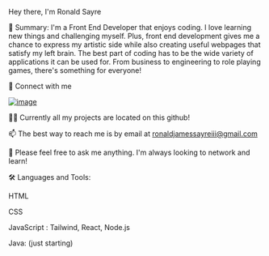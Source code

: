 Hey there, I'm Ronald Sayre

🚀 Summary:
I'm a Front End Developer that enjoys coding. I love learning new things and challenging myself. Plus, front end development gives me a chance to express my artistic side while also creating useful webpages that satisfy my left brain. The best part of coding has to be the wide variety of applications it can be used for. From business to engineering to role playing games, there's something for everyone!

🔗 Connect with me

[![image](https://camo.githubusercontent.com/0f56393c2fe76a2cd803ead7e5508f916eb5f1e62358226112e98f7e933301d7/68747470733a2f2f696d672e736869656c64732e696f2f62616467652f4c696e6b6564496e2d626c75653f7374796c653d666c6174266c6f676f3d6c696e6b6564696e266c6162656c436f6c6f723d626c7565)](https://www.linkedin.com/in/ronald-sayre-iii-a89b7516a/)

👨‍💻 Currently all my projects are located on this github!

📫 The best way to reach me is by email at ronaldjamessayreiii@gmail.com

📄 Please feel free to ask me anything. I'm always looking to network and learn!

🛠 Languages and Tools:

HTML

CSS

JavaScript : Tailwind, React, Node.js

Java: (just starting)
